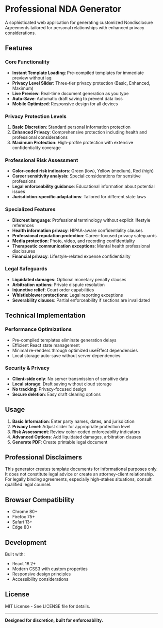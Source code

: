 # Professional NDA Generator

A sophisticated web application for generating customized Nondisclosure Agreements tailored for personal relationships with enhanced privacy considerations.

## Features

### Core Functionality
- **Instant Template Loading**: Pre-compiled templates for immediate preview without lag
- **Privacy Level Slider**: Three-tier privacy protection (Basic, Enhanced, Maximum)
- **Live Preview**: Real-time document generation as you type
- **Auto-Save**: Automatic draft saving to prevent data loss
- **Mobile Optimized**: Responsive design for all devices

### Privacy Protection Levels
1. **Basic Discretion**: Standard personal information protection
2. **Enhanced Privacy**: Comprehensive protection including health and professional considerations
3. **Maximum Protection**: High-profile protection with extensive confidentiality coverage

### Professional Risk Assessment
- **Color-coded risk indicators**: Green (low), Yellow (medium), Red (high)
- **Career sensitivity analysis**: Special considerations for sensitive professions
- **Legal enforceability guidance**: Educational information about potential issues
- **Jurisdiction-specific adaptations**: Tailored for different state laws

### Specialized Features
- **Discreet language**: Professional terminology without explicit lifestyle references
- **Health information privacy**: HIPAA-aware confidentiality clauses
- **Professional reputation protection**: Career-focused privacy safeguards
- **Media protection**: Photo, video, and recording confidentiality
- **Therapeutic communication exceptions**: Mental health professional disclosures
- **Financial privacy**: Lifestyle-related expense confidentiality

### Legal Safeguards
- **Liquidated damages**: Optional monetary penalty clauses
- **Arbitration options**: Private dispute resolution
- **Injunctive relief**: Court order capabilities
- **Whistleblower protections**: Legal reporting exceptions
- **Severability clauses**: Partial enforceability if sections are invalidated

## Technical Implementation

### Performance Optimizations
- Pre-compiled templates eliminate generation delays
- Efficient React state management
- Minimal re-renders through optimized useEffect dependencies
- Local storage auto-save without server dependencies

### Security & Privacy
- **Client-side only**: No server transmission of sensitive data
- **Local storage**: Draft saving without cloud storage
- **No tracking**: Privacy-focused design
- **Secure deletion**: Easy draft clearing options

## Usage

1. **Basic Information**: Enter party names, dates, and jurisdiction
2. **Privacy Level**: Adjust slider for appropriate protection level
3. **Risk Assessment**: Review color-coded enforceability indicators
4. **Advanced Options**: Add liquidated damages, arbitration clauses
5. **Generate PDF**: Create printable legal document

## Professional Disclaimers

This generator creates template documents for informational purposes only. It does not constitute legal advice or create an attorney-client relationship. For legally binding agreements, especially high-stakes situations, consult qualified legal counsel.

## Browser Compatibility

- Chrome 80+
- Firefox 75+
- Safari 13+
- Edge 80+

## Development

Built with:
- React 18.2+
- Modern CSS3 with custom properties
- Responsive design principles
- Accessibility considerations

## License

MIT License - See LICENSE file for details.

---

**Designed for discretion, built for enforceability.**